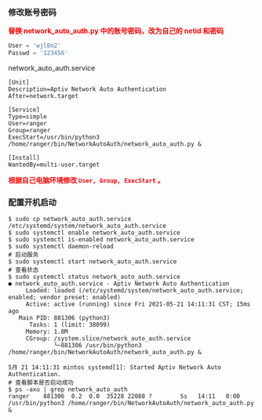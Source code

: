 ### 修改账号密码

**<font color = red>替换 network_auto_auth.py 中的账号密码，改为自己的 netid 和密码</font>**

``` python
User = 'wjl0n2'
Passwd = '123456'
```



network_auto_auth.service

``` shell
[Unit]
Description=Aptiv Network Auto Authentication
After=network.target

[Service]
Type=simple
User=ranger
Group=ranger
ExecStart=/usr/bin/python3 /home/ranger/bin/NetworkAutoAuth/network_auto_auth.py &

[Install]
WantedBy=multi-user.target
```

**<font color = red>根据自己电脑环境修改 `User, Group, ExecStart` 。</font>**

### 配置开机启动

``` shell
$ sudo cp network_auto_auth.service /etc/systemd/system/network_auto_auth.service
$ sudo systemctl enable network_auto_auth.service
$ sudo systemctl is-enabled network_auto_auth.service
$ sudo systemctl daemon-reload
# 启动服务
$ sudo systemctl start network_auto_auth.service
# 查看状态
$ sudo systemctl status network_auto_auth.service
● network_auto_auth.service - Aptiv Network Auto Authentication
     Loaded: loaded (/etc/systemd/system/network_auto_auth.service; enabled; vendor preset: enabled)
     Active: active (running) since Fri 2021-05-21 14:11:31 CST; 15ms ago
   Main PID: 881306 (python3)
      Tasks: 1 (limit: 38099)
     Memory: 1.8M
     CGroup: /system.slice/network_auto_auth.service
             └─881306 /usr/bin/python3 /home/ranger/bin/NetworkAutoAuth/network_auto_auth.py &

5月 21 14:11:31 mintos systemd[1]: Started Aptiv Network Auto Authentication.
# 查看脚本是否启动成功
$ ps -axu | grep network_auto_auth
ranger    881306  0.2  0.0  35228 22088 ?        Ss   14:11   0:00 /usr/bin/python3 /home/ranger/bin/NetworkAutoAuth/network_auto_auth.py &
```

